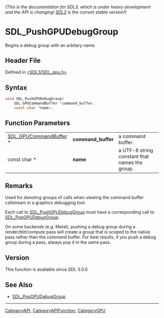 ###### (This is the documentation for SDL3, which is under heavy development and the API is changing! [SDL2](https://wiki.libsdl.org/SDL2/) is the current stable version!)
# SDL_PushGPUDebugGroup

Begins a debug group with an arbitary name.

## Header File

Defined in [<SDL3/SDL_gpu.h>](https://github.com/libsdl-org/SDL/blob/main/include/SDL3/SDL_gpu.h)

## Syntax

```c
void SDL_PushGPUDebugGroup(
    SDL_GPUCommandBuffer *command_buffer,
    const char *name);
```

## Function Parameters

|                                                |                    |                                               |
| ---------------------------------------------- | ------------------ | --------------------------------------------- |
| [SDL_GPUCommandBuffer](SDL_GPUCommandBuffer) * | **command_buffer** | a command buffer.                             |
| const char *                                   | **name**           | a UTF-8 string constant that names the group. |

## Remarks

Used for denoting groups of calls when viewing the command buffer
callstream in a graphics debugging tool.

Each call to [SDL_PushGPUDebugGroup](SDL_PushGPUDebugGroup) must have a
corresponding call to [SDL_PopGPUDebugGroup](SDL_PopGPUDebugGroup).

On some backends (e.g. Metal), pushing a debug group during a
render/blit/compute pass will create a group that is scoped to the native
pass rather than the command buffer. For best results, if you push a debug
group during a pass, always pop it in the same pass.

## Version

This function is available since SDL 3.0.0.

## See Also

- [SDL_PopGPUDebugGroup](SDL_PopGPUDebugGroup)

----
[CategoryAPI](CategoryAPI), [CategoryAPIFunction](CategoryAPIFunction), [CategoryGPU](CategoryGPU)

